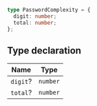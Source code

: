 ```ts
type PasswordComplexity = {
  digit: number;
  total: number;
};
```

## Type declaration

| Name | Type |
| ------ | ------ |
| <a id="digit"></a> `digit`? | `number` |
| <a id="total"></a> `total`? | `number` |
